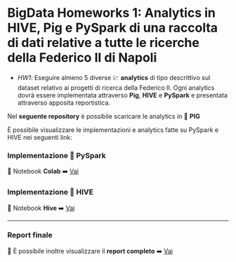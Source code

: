 # BigData Homeworks 1: Analytics in HIVE, Pig e PySpark di una raccolta di dati relative a tutte le ricerche della Federico II di Napoli

- _HW1_: Eseguire almeno 5 diverse :chart: **analytics** di tipo descrittivo sul dataset relativo ai progetti di ricerca della Federico II. Ogni analytics dovrà essere implementata attraverso **Pig**, **HIVE** e **PySpark** e presentata attraverso apposita reportistica.

Nel **seguente repository** è possibile scaricare le analytics in :pig: **PIG**

È possibile visualizzare le implementazioni e analytics fatte su PySpark e HIVE nei seguenti link:

### Implementazione :sparkler: PySpark
:notebook: Notebook **Colab** :arrow_right: [Vai](https://colab.research.google.com/drive/1lgeCpTdMp-aDPy4cMqcJuhbkXfrqDdHY)

### Implementazione :bee: HIVE
:notebook_with_decorative_cover: Notebook **Hive** :arrow_right: [Vai]([https://colab.research.google.com/drive/1lgeCpTdMp-aDPy4cMqcJuhbkXfrqDdHY](https://shorturl.at/sKOS2))

<hr>

### Report finale

:bookmark_tabs: È possibile inoltre visualizzare il **report completo** :arrow_right: [Vai](https://progettiunina.streamlit.app/)
